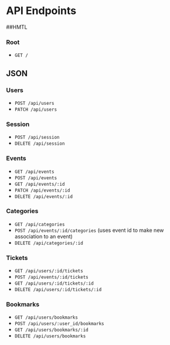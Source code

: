 # API Endpoints

##HMTL


### Root

- `GET /`


## JSON

### Users

- `POST /api/users`
- `PATCH /api/users`

### Session

- `POST /api/session`
- `DELETE /api/session`

### Events
- `GET /api/events`
- `POST /api/events`
- `GET /api/events/:id` 
- `PATCH /api/events/:id`
- `DELETE /api/events/:id`

### Categories
- `GET /api/categories`
- `POST /api/events/:id/categories` (uses event id to make new association to an event)
- `DELETE /api/categories/:id`

### Tickets
- `GET /api/users/:id/tickets`
- `POST /api/events/:id/tickets`
- `GET /api/users/:id/tickets/:id`
- `DELETE /api/users/:id/tickets/:id`

### Bookmarks
- `GET /api/users/bookmarks`
- `POST /api/users/:user_id/bookmarks`
- `GET /api/users/bookmarks/:id`
- `DELETE /api/users/bookmarks`
